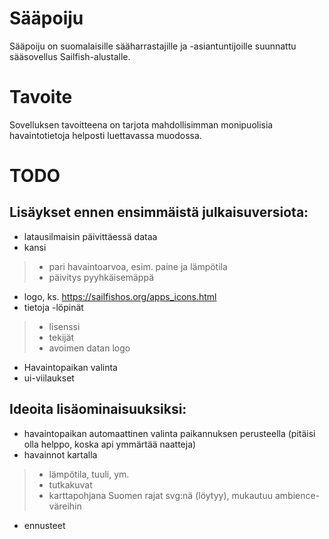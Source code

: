 Sääpoiju
========

Sääpoiju on suomalaisille sääharrastajille ja -asiantuntijoille suunnattu sääsovellus Sailfish-alustalle.

Tavoite
=======

Sovelluksen tavoitteena on tarjota mahdollisimman monipuolisia havaintotietoja helposti luettavassa muodossa. 

TODO
====

Lisäykset ennen ensimmäistä julkaisuversiota:
---------------------------------------------

* latausilmaisin päivittäessä dataa
* kansi

> * pari havaintoarvoa, esim. paine ja lämpötila
> * päivitys pyyhkäisemäppä

* logo, ks. https://sailfishos.org/apps_icons.html
* tietoja -löpinät

> * lisenssi
> * tekijät
> * avoimen datan logo

* Havaintopaikan valinta
* ui-viilaukset

Ideoita lisäominaisuuksiksi:
----------------------------

* havaintopaikan automaattinen valinta paikannuksen perusteella (pitäisi olla helppo, koska api ymmärtää naatteja)
* havainnot kartalla

> * lämpötila, tuuli, ym.
> * tutkakuvat
> * karttapohjana Suomen rajat svg:nä (löytyy), mukautuu ambience-väreihin

* ennusteet

